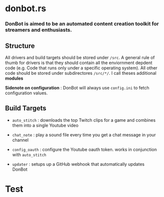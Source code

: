 # donbot.rs
### DonBot is aimed to be an automated content creation toolkit for streamers and enthusiasts.

## Structure
All drivers and build targets should be stored under ```/src```.
A general rule of thumb for drivers is that they should contain all the enviornment depdent code (e.g. Code that runs only under a specific operating system).
All other code should be stored under subdirectores ```/src/*/```. I call theses additional __modules__

__Sidenote on configuration__ : DonBot will always use ```config.ini```  to fetch configuration values. 

## Build Targets
- ```auto_stitch``` : downloads the top Twitch clips for a game and combines them into a single Youtube video

- ```chat_note``` : play a sound file every time you get a chat message in your channel

- ```config_oauth``` : configure the Youtube oauth token. works in conjunction with ```auto_stitch```

- ```updater``` : setups up a GitHub webhook that automatically updates DonBot

# Test
